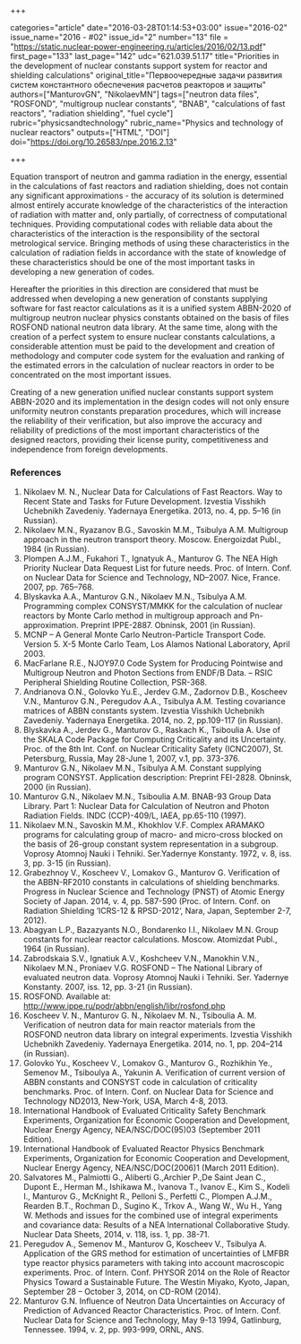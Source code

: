+++

categories="article"
date="2016-03-28T01:14:53+03:00"
issue="2016-02"
issue_name="2016 - #02"
issue_id="2"
number="13"
file = "https://static.nuclear-power-engineering.ru/articles/2016/02/13.pdf"
first_page="133"
last_page="142"
udc="621.039.51.17"
title="Priorities in the development of nuclear constants support system for reactor and shielding calculations"
original_title="Первоочередные задачи развития систем константного обеспечения расчетов реакторов и защиты"
authors=["ManturovGN", "NikolaevMN"]
tags=["neutron data files", "ROSFOND", "multigroup nuclear constants", "BNAB", "calculations of fast reactors", "radiation shielding", "fuel cycle"]
rubric="physicsandtechnology"
rubric_name="Physics and technology of nuclear reactors"
outputs=["HTML", "DOI"]
doi="https://doi.org/10.26583/npe.2016.2.13"

+++

Equation transport of neutron and gamma radiation in the energy, essential in the calculations of fast reactors and radiation shielding, does not contain any significant approximations - the accuracy of its solution is determined almost entirely accurate knowledge of the characteristics of the interaction of radiation with matter and, only partially, of correctness of computational techniques. Providing computational codes with reliable data about the characteristics of the interaction is the responsibility of the sectoral metrological service. Bringing methods of using these characteristics in the calculation of radiation fields in accordance with the state of knowledge of these characteristics should be one of the most important tasks in developing a new generation of codes.

Hereafter the priorities in this direction are considered that must be addressed when developing a new generation of constants supplying software for fast reactor calculations as it is a unified system ABBN-2020 of multigroup neutron nuclear physics constants obtained on the basis of files ROSFOND national neutron data library. At the same time, along with the creation of a perfect system to ensure nuclear constants calculations, a considerable attention must be paid to the development and creation of methodology and computer code system for the evaluation and ranking of the estimated errors in the calculation of nuclear reactors in order to be concentrated on the most important issues.

Creating of a new generation unified nuclear constants support system ABBN-2020 and its implementation in the design codes will not only ensure uniformity neutron constants preparation procedures, which will increase the reliability of their verification, but also improve the accuracy and reliability of predictions of the most important characteristics of the designed reactors, providing their license purity, competitiveness and independence from foreign developments.

### References

1. Nikolaev M. N., Nuclear Data for Calculations of Fast Reactors.  Way to Recent State and Tasks for Future Development. Izvestia Visshikh Uchebnikh Zavedeniy. Yadernaya Energetika. 2013, no. 4, pp. 5–16 (in Russian).
2. Nikolaev M.N., Ryazanov B.G., Savoskin M.M., Tsibulya A.M. Multigroup approach in the neutron transport theory. Мoscow. Energoizdat Publ., 1984 (in Russian).
3. Plompen A.J.M., Fukahori T., Ignatyuk A., Manturov G. The NEA High Priority Nuclear Data Request List for future needs. Proc. of Intern. Conf. on Nuclear Data for Science and Technology, ND–2007. Nice, France. 2007, pp. 765–768.
4. Blyskavka A.A., Manturov G.N., Nikolaev M.N., Tsibulya A.M. Programming complex CONSYST/MMKK for the calculation of nuclear reactors by Monte Carlo method in multigroup approach and Pn-approximation. Preprint IPPE-2887. Obninsk, 2001 (in Russian).
5. MCNP – A General Monte Carlo Neutron-Particle Transport Code. Version 5. X-5 Monte Carlo Team, Los Alamos National Laboratory, April 2003.
6. MacFarlane R.E., NJOY97.0 Code System for Producing Pointwise and Multigroup Neutron and Photon Sections from ENDF/B Data. – RSIC Peripheral Shielding Routine Collection, PSR-368.
7. Andrianova O.N., Golovko Yu.E., Jerdev G.M., Zadornov D.B., Koscheev V.N., Manturov G.N., Peregudov A.A., Tsibulya A.M. Testing covariance matrices of ABBN constants system. Izvestia Visshikh Uchebnikh Zavedeniy. Yadernaya Energetika. 2014, no. 2, pp.109-117 (in Russian).
8. Blyskavka A., Jerdev G., Manturov G., Raskach K., Tsiboulia A. Use of the SKALA Code Package for Computing Criticality and its Uncertainty. Proc. of the 8th Int. Conf. on Nuclear Criticality Safety (ICNC2007), St. Petersburg, Russia, May 28-June 1, 2007, v.1, pp. 373-376.
9. Manturov G.N., Nikolaev M.N., Tsibulya A.M. Constant supplying program CONSYST. Application description: Preprint FEI-2828. Obninsk, 2000 (in Russian).
10. Manturov G.N., Nikolaev M.N., Tsiboulia A.M. BNAB-93 Group Data Library. Part 1: Nuclear Data for Calculation of Neutron and Photon Radiation Fields. INDC (CCP)-409/L, IAEA, pp.65-110 (1997).
11. Nikolaev M.N., Savoskin M.M., Khokhlov V.F. Complex ARAMAKO programs for calculating group of macro- and micro-cross blocked on the basis of 26-group constant system representation in a subgroup. Voprosy Atomnoj Nauki i Tehniki. Ser.Yadernye Konstanty. 1972, v. 8, iss. 3, pp. 3-15 (in Russian).
12. Grabezhnoy V., Koscheev V., Lomakov G., Manturov G. Verification of the ABBN-RF2010 constants in calculations of shielding benchmarks. Progress in Nuclear Science and Technology (PNST) of Atomic Energy Society of Japan. 2014, v. 4, pp. 587-590 (Proc. of Intern. Conf. on Radiation Shielding ’ICRS-12 & RPSD-2012‘, Nara, Japan, September 2-7, 2012).
13. Abagyan L.P., Bazazyants N.O., Bondarenko I.I., Nikolaev M.N. Group constants for nuclear reactor calculations. Moscow. Atomizdat Publ., 1964 (in Russian).
14. Zabrodskaia S.V., Ignatiuk A.V., Koshcheev V.N., Manokhin V.N., Nikolaev M.N., Proniaev V.G. ROSFOND – The National Library of evaluated neutron data. Voprosy Atomnoj Nauki i Tehniki. Ser. Yadernye Konstanty. 2007, iss. 12, pp. 3-21 (in Russian).
15. ROSFOND. Available at: http://www.ippe.ru/podr/abbn/english/libr/rosfond.php
16. Koscheev V. N., Manturov G. N., Nikolaev M. N., Tsiboulia A. M. Verification of neutron data for main reactor materials from the ROSFOND neutron data library on integral experiments. Izvestia Visshikh Uchebnikh Zavedeniy. Yadernaya Energetika. 2014, no. 1, pp. 204–214 (in Russian).
17. Golovko Yu., Koscheev V., Lomakov G., Manturov G., Rozhikhin Ye., Semenov M., Tsiboulya A., Yakunin A. Verification of current version of ABBN constants and CONSYST code in calculation of criticality benchmarks. Proc. of Intern. Conf. on Nuclear Data for Science and Technology ND2013, New-York, USA, March 4-8, 2013.
18. International Handbook of Evaluated Criticality Safety Benchmark Experiments, Organization for Economic Cooperation and Development, Nuclear Energy Agency, NEA/NSC/DOC(95)03 (September 2011 Edition).
19. International Handbook of Evaluated Reactor Physics Benchmark Experiments, Organization for Economic Cooperation and Development, Nuclear Energy Agency, NEA/NSC/DOC(2006)1 (March 2011 Edition).
20. Salvatores M., Palmiotti G., Aliberti G.,Archier P.,De Saint Jean C., Dupont E., Herman M., Ishikawa M., Ivanova T., Ivanov E., Kim S., Kodeli I., Manturov G., McKnight R., Pelloni S., Perfetti C., Plompen A.J.M., Rearden B.T., Rochman D., Sugino K., Trkov A., Wang W., Wu H., Yang W. Methods and issues for the combined use of integral experiments and covariance data: Results of a NEA International Collaborative Study. Nuclear Data Sheets, 2014, v. 118, iss. 1, pp. 38-71.
21. Peregudov A., Semenov M., Manturov G, Koscheev V., Tsibulya A. Application of the GRS method for estimation of uncertainties of LMFBR type reactor physics parameters with taking into account macroscopic experiments. Proc. of Intern. Conf. PHYSOR 2014 on the Role of Reactor Physics Toward a Sustainable Future. The Westin Miyako, Kyoto, Japan, September 28 – October 3, 2014, on CD-ROM (2014).
22. Manturov G.N. Influence of Neutron Data Uncertainties on Accuracy of Prediction of Advanced Reactor Characteristics. Proc. of Intern. Conf. Nuclear Data for Science and Technology, May 9-13 1994, Gatlinburg, Tennessee. 1994, v. 2, pp. 993-999, ORNL, ANS.